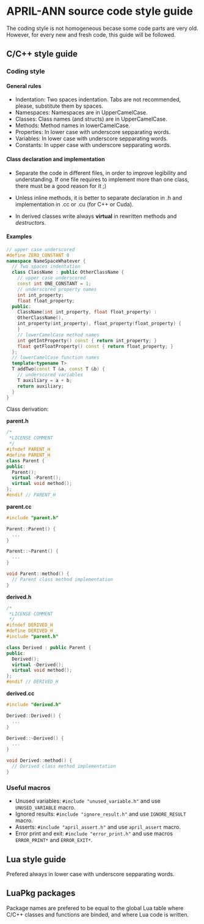 # APRIL-ANN source code **style guide**

The coding style is not homogeneous becase some code parts are very old. However,
for every new and fresh code, this guide will be followed.

## C/C++ style guide

### Coding style

#### General rules

- Indentation: Two spaces indentation. Tabs are not recommended, please,
  substitute them by spaces.
- Namespaces: Namespaces are in UpperCamelCase.
- Classes: Class names (and structs) are in UpperCamelCase.
- Methods: Method names in lowerCamelCase.
- Properties: In lower case with underscore sepparating words.
- Variables: In lower case with underscore sepparating words.
- Constants: In upper case with underscore sepparating words.

#### Class declaration and implementation

- Separate the code in different files, in order to improve legibility
  and understanding. If one file requires to implement more than one
  class, there must be a good reason for it ;)

- Unless inline methods, it is better to separate declaration in .h
  and implementation in .cc or .cu (for C++ or Cuda).

- In derived classes write always **virtual** in rewritten methods
  and *destructors*.

#### Examples

```C++
// upper case underscored
#define ZERO_CONSTANT 0
namespace NameSpaceWhatever {
  // Two spaces indentation
  class ClassName : public OtherClassName {
    // upper case underscored
    const int ONE_CONSTANT = 1;
    // underscored property names
    int int_property;
    float float_property;
  public:
    ClassName(int int_property, float float_property) :
    OtherClassName(),
    int_property(int_property), float_property(float_property) {
    }
    // lowerCamelCase method names
    int getIntProperty() const { return int_property; }
    float getFloatProperty() const { return float_property; }
  };
  // lowerCamelCase function names
  template<typename T>
  T addTwo(const T &a, const T &b) {
    // underscored variables
    T auxiliary = a + b;
    return auxiliary;
  }
}
```

Class derivation:

**parent.h**

```C++
/*
 *LICENSE COMMENT
 */
#ifndef PARENT_H
#define PARENT_H
class Parent {
public:
  Parent();
  virtual ~Parent();
  virtual void method();
};
#endif // PARENT_H
```

**parent.cc**
```C++
#include "parent.h"

Parent::Parent() {
  ...
}

Parent::~Parent() {
  ...
}

void Parent::method() {
  // Parent class method implementation
}
```

**derived.h**
```C++
/*
 *LICENSE COMMENT
 */
#ifndef DERIVED_H
#define DERIVED_H
#include "parent.h"

class Derived : public Parent {
public:
  Derived();
  virtual ~Derived();
  virtual void method();
};
#endif // DERIVED_H
```

**derived.cc**
```C++
#include "derived.h"

Derived::Derived() {
  ...
}

Derived::~Derived() {
  ...
}

void Derived::method() {
  // Derived class method implementation
}
```

### Useful macros

- Unused variables: `#include "unused_variable.h"` and use `UNUSED_VARIABLE` macro.
- Ignored results: `#include "ignore_result.h"` and use `IGNORE_RESULT` macro.
- Asserts: `#include "april_assert.h"` and use `april_assert` macro.
- Error print and exit: `#include "error_print.h"` and use macros `ERROR_PRINT*` and `ERROR_EXIT*`.

## Lua style guide

Prefered always in lower case with underscore sepparating words.

## LuaPkg packages

Package names are prefered to be equal to the global Lua table where C/C++
classes and functions are binded, and where Lua code is written.
